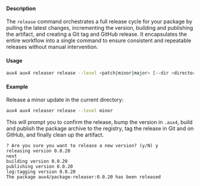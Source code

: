 #### Description

The `release` command orchestrates a full release cycle for your package by pulling the latest changes, incrementing the version, building and publishing the artifact, and creating a Git tag and GitHub release. It encapsulates the entire workflow into a single command to ensure consistent and repeatable releases without manual intervention.

#### Usage

```bash
aux4 aux4 releaser release --level <patch|minor|major> [--dir <directory>]
```

#### Example

Release a minor update in the current directory:

```bash
aux4 aux4 releaser release --level minor
```

This will prompt you to confirm the release, bump the version in `.aux4`, build and publish the package archive to the registry, tag the release in Git and on GitHub, and finally clean up the artifact.

```text
? Are you sure you want to release a new version? (y/N) y
releasing version 0.0.20
next
building version 0.0.20
publishing version 0.0.20
log:tagging version 0.0.20
The package aux4/package-releaser:0.0.20 has been released
```